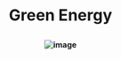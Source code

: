 <h1 align="center">

Green Energy 
</h1>
  
<h4 align="center">
  
![image](https://github.com/user-attachments/assets/5f5ed23c-e899-429e-80b8-4d9d8858767d)
</h4>
